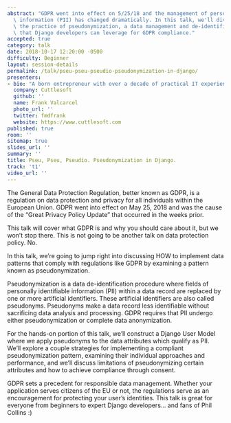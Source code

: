 ```yaml
---
abstract: "GDPR went into effect on 5/25/18 and the management of personally identifiable\
  \ information (PII) has changed dramatically. In this talk, we'll dive into\
  \ the practice of pseudonymization, a data management and de-identification procedure\
  \ that Django developers can leverage for GDPR compliance."
accepted: true
category: talk
date: 2018-10-17 12:20:00 -0500
difficulty: Beginner
layout: session-details
permalink: /talk/pseu-pseu-pseudio-pseudonymization-in-django/
presenters:
- bio: "A born entrepreneur with over a decade of practical IT experience, Frank has helped lead Cuttlesoft, a Custom Software and Product Development agency, to two states and 10x growth in just 3 years. That doesn't mean that he doesn' t get his hands dirty. As a fullstack developer and systems expert, this CEO likes to roll up his sleeves and get to work. His motto; 'Iterate towards perfection' is emblazoned on the company's masthead and in their team's minds."
  company: Cuttlesoft
  github: ''
  name: Frank Valcarcel
  photo_url: ''
  twitter: fmdfrank
  website: https://www.cuttlesoft.com
published: true
room: ''
sitemap: true
slides_url: ''
summary: ''
title: Pseu, Pseu, Pseudio. Pseudonymization in Django.
track: 't1'
video_url: ''
---
```


The General Data Protection Regulation, better known as GDPR, is a regulation on data protection and privacy for all individuals within the European Union. GDPR went into effect on May 25, 2018 and was the cause of the “Great Privacy Policy Update” that occurred in the weeks prior.

This talk will cover what GDPR is and why you should care about it, but we won’t stop there. This is not going to be another talk on data protection policy. No.

In this talk, we’re going to jump right into discussing HOW to implement data patterns that comply with regulations like GDPR by examining a pattern known as pseudonymization.

Pseudonymization is a data de-identification procedure where fields of personally identifiable information (PII) within a data record are replaced by one or more artificial identifiers. These artificial identifiers are also called pseudonyms. Pseudonyms make a data record less identifiable without sacrificing data analysis and processing. GDPR requires that PII undergo either pseudonymization or complete data anonymization.

For the hands-on portion of this talk, we’ll construct a Django User Model where we apply pseudonyms to the data attributes which qualify as PII. We’ll explore a couple strategies for implementing a compliant pseudonymization pattern, examining their individual approaches and performance, and we’ll discuss limitations of pseudonymizing certain attributes and how to achieve compliance through consent.

GDPR sets a precedent for responsible data management. Whether your application serves citizens of the EU or not, the regulations serve as an encouragement for protecting your user’s identities. This talk is great for everyone from beginners to expert Django developers… and fans of Phil Collins :)
